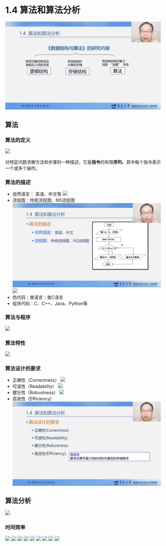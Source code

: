 # 1.4 算法和算法分析

![](../images/charpter-1/1.4/1.png)

## 算法

### 算法的定义

![](../images/charpter-1/1.4/2.png)

对特定问题求解方法和步骤的一种描述，它是**指令**的有限**序列**。其中每个指令表示一个或多个操作。

### 算法的描述

* 自然语言： 英语、中文等
![](../images/charpter-1/1.4/3.png)
* 流程图：传统流程图、NS流程图
![](../images/charpter-1/1.4/4.png)
![](../images/charpter-1/1.4/5.png)
* 伪代码：类语言：类C语言
* 程序代码：C、C++、Java、Python等

### 算法与程序

![](../images/charpter-1/1.4/6.png)

### 算法特性

![](../images/charpter-1/1.4/7.png)

### 算法设计的要求

* 正确性（Correctness）
![](../images/charpter-1/1.4/8.png)
* 可读性（Readability）
![](../images/charpter-1/1.4/9.png)
* 健壮性（Robustness）
![](../images/charpter-1/1.4/10.png)
* 高效性（Efficiency）
![](../images/charpter-1/1.4/11.png)


## 算法分析

![](../images/charpter-1/1.4/12.png)

### 时间效率

![](../images/charpter-1/1.4/13.png)
![](../images/charpter-1/1.4/14.png)
![](../images/charpter-1/1.4/15.png)
![](../images/charpter-1/1.4/16.png)
![](../images/charpter-1/1.4/17.png)
![](../images/charpter-1/1.4/18.png)
![](../images/charpter-1/1.4/19.png)
![](../images/charpter-1/1.4/20.png)
![](../images/charpter-1/1.4/21.png)


